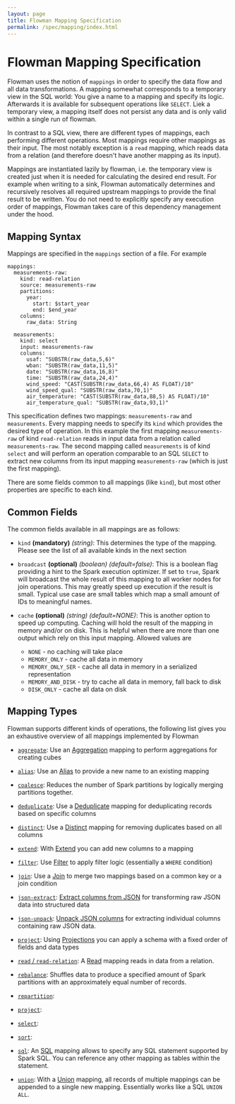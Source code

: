 ```yaml
---
layout: page
title: Flowman Mapping Specification
permalink: /spec/mapping/index.html
---
```

# Flowman Mapping Specification

Flowman uses the notion of `mappings` in order to specify the data flow and all data 
transformations. A mapping somewhat corresponds to a temporary view in the SQL world: You 
give a name to a mapping and specify its logic. Afterwards it is available for subsequent
operations like `SELECT`. Liek a temporary view, a mapping itself does not persist any data
and is only valid within a single run of flowman.

In contrast to a SQL view, there are different types of mappings, each performing different
operations. Most mappings require other mappings as their input. The most notably exception
is a `read` mapping, which reads data from a relation (and therefore doesn't have another
mapping as its input).

Mappings are instantiated lazily by flowman, i.e. the temporary view is created just when it
is needed for calculating the desired end result. For example when writing to a sink, Flowman
automatically determines and recursively resolves all required upstream mappings to provide the
final result to be written. You do not need to explicitly specify any execution order of 
mappings, Flowman takes care of this dependency management under the hood.
 

## Mapping Syntax

Mappings are specified in the `mappings` section of a file. For example
```
mappings:
  measurements-raw:
    kind: read-relation
    source: measurements-raw
    partitions:
      year:
        start: $start_year
        end: $end_year
    columns:
      raw_data: String

  measurements:
    kind: select
    input: measurements-raw
    columns:
      usaf: "SUBSTR(raw_data,5,6)"
      wban: "SUBSTR(raw_data,11,5)"
      date: "SUBSTR(raw_data,16,8)"
      time: "SUBSTR(raw_data,24,4)"
      wind_speed: "CAST(SUBSTR(raw_data,66,4) AS FLOAT)/10"
      wind_speed_qual: "SUBSTR(raw_data,70,1)"
      air_temperature: "CAST(SUBSTR(raw_data,88,5) AS FLOAT)/10"
      air_temperature_qual: "SUBSTR(raw_data,93,1)"
```
This specification defines two mappings: `measurements-raw` and `measurements`. Every mapping
needs to specify its `kind` which provides the desired type of operation. In this example
the first mapping `measurements-raw` of kind `read-relation` reads in input data from a 
relation called `measurements-raw`. The second mapping called `measurements` is of kind
`select` and will perform an operation comparable to an SQL `SELECT` to extract new columns
from its input mapping `measurements-raw` (which is just the first mapping).

There are some fields common to all mappings (like `kind`), but most other properties are 
specific to each kind.


## Common Fields

The common fields available in all mappings are as follows:

* `kind` **(mandatory)** *(string)*: This determines the type of the mapping. Please see the list of all available kinds
in the next section

* `broadcast` **(optional)** *(boolean)* *(default=false)*: This is a boolean flag providing 
a hint to the Spark execution optimizer. If set to `true`, Spark will broadcast the whole 
result of this mapping to all worker nodes for join operations. This may greatly speed up
execution if the result is small. Typical use case are small tables which map a small amount
of IDs to meaningful names.

* `cache` **(optional)** *(string)* *(default=NONE)*: This is another option to speed up 
computing. Caching will hold the result of the mapping in memory and/or on disk. This is
helpful when there are more than one output which rely on this input mapping. Allowed 
values are
  * `NONE` - no caching will take place
  * `MEMORY_ONLY` - cache all data in memory
  * `MEMORY_ONLY_SER` - cache all data in memory in a serialized representation
  * `MEMORY_AND_DISK` - try to cache all data in memory, fall back to disk
  * `DISK_ONLY` - cache all data on disk
 

## Mapping Types

Flowman supports different kinds of operations, the following list gives you an exhaustive
overview of all mappings implemented by Flowman

* [`aggregate`](aggregate.html): 
Use an [Aggregation](aggregate.html) mapping to perform aggregations for creating cubes

* [`alias`](alias.html): 
Use an [Alias](alias.html) to provide a new name to an existing mapping

* [`coalesce`](coalesce.html):
Reduces the number of Spark partitions by logically merging partitions together.  

* [`deduplicate`](deduplicate.html): 
Use a [Deduplicate](deduplicate.html) mapping for deduplicating records based on specific columns

* [`distinct`](distinct.html): 
Use a [Distinct](distinct.html) mapping for removing duplicates based on all columns

* [`extend`](extend.html): 
With [Extend](extend.html) you can add new columns to a mapping

* [`filter`](filter.html): 
Use [Filter](filter.html) to apply filter logic (essentially a `WHERE` condition)

* [`join`](join.html): 
Use a [Join](join.html) to merge two mappings based on a common key or a join condition

* [`json-extract`](json-extract.html): 
[Extract columns from JSON](json-extract.html) for transforming raw JSON data into structured data 

* [`json-unpack`](json-unpack.html): 
[Unpack JSON columns](json-unpack.html) for extracting individual columns containing raw JSON data.

* [`project`](project.html): 
Using [Projections](project.html) you can apply a schema with a fixed order of fields and data types

* [`read` / `read-relation`](read.html):
A [Read](read.html) mapping reads in data from a relation.
 
* [`rebalance`](rebalance.html):
Shuffles data to produce a specified amount of Spark partitions with an approximately equal number
of records.

* [`repartition`](repartition.html):
* [`project`](project.html):
* [`select`](select.html):
* [`sort`](sort.html):
* [`sql`](sql.html): An [SQL](sql.html) mapping allows to specify any SQL statement supported by
Spark SQL. You can reference any other mapping as tables within the statement.

* [`union`](union.html):
With a [Union](union.html) mapping, all records of multiple mappings can be appended to a single 
new mapping. Essentially works like a SQL `UNION ALL`. 
